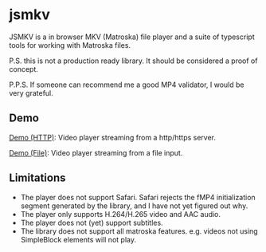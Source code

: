 # jsmkv

JSMKV is a in browser MKV (Matroska) file player and a suite of typescript
tools for working with Matroska files.

P.S. this is not a production ready library. It should be considered a proof of concept.

P.P.S. If someone can recommend me a good MP4 validator, I would be very grateful.

## Demo
[Demo (HTTP)](https://gyf304.github.io/jsmkv/demo-http.html): Video player streaming from a http/https server.

[Demo (File)](https://gyf304.github.io/jsmkv/demo-file.html): Video player streaming from a file input.

## Limitations
- The player does not support Safari. Safari rejects the fMP4 initialization
  segment generated by the library, and I have not yet figured out why.
- The player only supports H.264/H.265 video and AAC audio.
- The player does not (yet) support subtitles.
- The library does not support all matroska features. e.g. videos not using
  SimpleBlock elements will not play.
